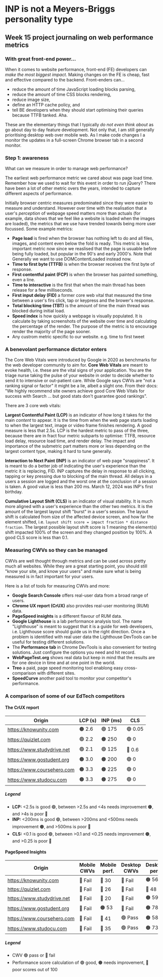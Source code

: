 # INP is not a Meyers-Briggs personality type

## Week 15 project journaling on web performance metrics

### With great front-end power...

When it comes to website performance, front-end (FE) developers can _make the most biggest impact_. Making changes on the FE is cheap, fast and effective compared to the backend. Front-enders can...

- reduce the amount of time JavaScript loading blocks parsing,
- reduce the amount of time CSS blocks rendering,
- reduce image size,
- define an HTTP cache policy, and
- tell BE developers when they should start optimising their queries because TTFB tanked. Aha.

These are the elementary things that I typically _do not even think about_ as go about day to day feature development. Not only that, I am still generally prioritising desktop web over mobile web. As I make code changes I a monitor the updates in a full-screen Chrome browser tab in a second monitor.

### Step 1: awareness

What can we measure in order to manage web performance?

The earliest web performance metric we cared about was page load time. Remember how we used to wait for this event in order to run jQuery?
There have been a lot of other metric overs the years, intended to capture different aspects of performance.

Initially browser centric measures predominated since they were easier to measure and understand. However over time with the realisation that a user's _perception_ of webpage speed matters more than actuals (for example, data shows that we feel like a website is loaded when the images are loaded), the metrics that we use have trended towards being more user focussed. Some example metrics:

- **Page load** is fired when the browser has nothing left to do and all files, images, and content even below the fold is ready. This metric is less important metric now since we reaslised that the page is usuable before being fully loaded, but popular in the 90's and early 2000's. Note that Generally we want to use DOMContentLoaded instead now.
- **Time to first byte (TTFB)** is when the browser receives the first byte of response.
- **First contentful paint (FCP)** is when the browser has painted something, even a line.
- **Time to interactive** is the first that when the main thread has been release for a few milliseconds.
- **First input delay (FID)** a former core web vital that measured the time between a user's firs click, tap or keypress and the brower's response.
- **Total blocking time (TBT)** is the amount of time the main thread was blocked during initial load.
- **Speed index** is how quickly a webpage is visually populated. It is calculate by taking screenshots of the website over time and calculating the percentage of the render. The purpose of the metric is to encourage render the majority of the page sooner.
- Any custrom metric specific to our website. e.g. time to first tweet

### A benevolant performance dictator enters

The Core Web Vitals were introduced by Google in 2020 as benchmarks for the web developer community to aim for. **Core Web Vitals** are meant to evoke health, i.e. these are the vital signs of your application. You are the triage nurse taking the pulse of your website in order to decide whether to send it to intensive or out-patient care. While Google says CWVs are "not a ranking signal or factor" it might be a lie, albeit a slight one. From their docs: "We highly recommend site owners achieve good Core Web Vitals for success with Search ... but good stats don't guarantee good rankings".

There are 3 core web vitals:

**Largest Contentful Paint (LCP)** is an indicator of how long it takes for the main _content_ to appear. It is the time from when the web page starts loading to when the largest text, image or video frame finishes rendering. A good measure is less that 2.5s. LCP is the hardest metric to pass of the three, because there are in fract four metric subparts to optimise: TTFB, resource load delay, resource load time, and render delay. The impact and importance of the submetric part matters more or less depending on the largest content type, making it hard to tune generally.

**Interaction to Next Paint (INP)** is an indicator of web page "snappiness". It is meant to do a better job of indicating the user's experience than the metric it is replacing, FID. INP captures the delay in response to all clicking, tapping or key pressing due to blocking of the main thread. All delays in a users a session are logged and the worst one at the conclusion of a session is taken. A good value is less than 200 ms. March 12, 2024 was INP's first birthday.

**Cumulative Layout Shift (CLS)** is an indicator of visual stability. It is much more aligned with a user's experience than the other two metrics. It is the amount of the largest layout shift "burst" in a user's session. The layout shift is calculated from size of the affected device screen, and how far the element shifted, i.e. `layout shift score = impact fraction * distance fraction`. The largest possible layout shift score is 1 meaning the element(s) shift impacted 100% of the screen and they changed position by 100%. A good CLS score is less than 0.1.

### Measuring CWVs so they can be managed

CWVs are well thought through metrics and can be used across pretty much all websites. While they are a great starting point, you should still "know your site, and know your users" and make sure what is being measured is in fact important for your users.

Here is a list of tools for measuring CWVs and more:

- **Google Search Console** offers real-user data from a broad range of users.
- **Chrome UX report (CrUX)** also provides real-user monitoring (RUM) data.
- **PageSpeed insights** is a different flavour of RUM data.
- **Google Lighthouse** is a lab performance analysis tool. The name "Lighthouse" is meant to suggest that it is a guide for web developers, i.e. Lighthouse score should guide us in the right direction. Once a problem is identified with real user data the Lighthouse DevTools can be useful for testing different solutions.
- The **Performance tab** in Chrome DevTools is also convenient for testing solutions. Just configure the options you need and hit record.
- **WebPageTest.org** shows real data but keep in mind that the results are for one device in time and at one point in the world.
- **Treo** a paid, page speed monitoring tool enablong easy cross-comparison with different sites.
- **SpeedCurve** another paid tool to monitor your competitor's performance.

### A comparison of some of our EdTech competitors

#### The CrUX report

| Origin | LCP (s) | INP (ms) | CLS |
| --- | --- | --- | --- |
| https://knowunity.com | 🟠 2.6  | 🟢 175  | 🟢 0.05 |
| https://quizlet.com |  🟢 2.2 | 🟠 250  | 🟢 0 |
| https://www.studydrive.net | 🟢 2.1 | 🟢 125 | 🔴 0.6 |
| https://www.gostudent.org |  🟠 3.0 | 🟠 200  | 🟢 0 |
| https://www.coursehero.com | 🟠 3.3 | 🟠 225 | 🟢 0 |
| https://www.studocu.com | 🟠 3.3 | 🟠 275 | 🟢 0 |

##### Legend

- **LCP:** <2.5s is good 🟢, between \>2.5s and <4s needs improvement 🟠, and \>4s is poor 🔴
- **INP:** <200ms is good 🟢, between \>200ms and <500ms needs improvement 🟠, and \>500ms is poor 🔴
- **CLS:** <0.1 is good 🟢, between \>0.1 and <0.25 needs improvement 🟠, and \>0.25 is poor 🔴

#### PageSpeed Insights

| Origin | Mobile CWVs | Mobile perf. | Desktop CWVs | Desktop perf. |
| --- | --- | --- | --- | --- |
| https://knowunity.com | 🔴 Fail | 🔴 30 | 🔴 Fail | 🟠 56 |
| https://quizlet.com | 🔴 Fail | 🔴 26  | 🔴 Fail | 🔴 48 |
| https://www.studydrive.net | 🔴 Fail | 🔴 20 | 🔴 Fail | 🟠 59 |
| https://www.gostudent.org | 🔴 Fail | 🟠 53 |🔴 Fail | 🟠 78  |
| https://www.coursehero.com | 🔴 Fail | 🔴 41 | 🟢 Pass | 🟠 58 |
| https://www.studocu.com | 🔴 Fail  | 🔴 35 | 🟢 Pass | 🟠 73 |

##### Legend

- CWV 🟢 pass or 🔴 fail
- Performance score calculation of 🟢 good, 🟠 needs improvement, 🔴 poor scores out of 100